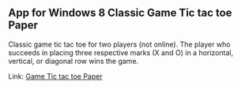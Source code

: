 ## App for Windows 8 Classic Game Tic tac toe Paper

Classic game tic tac toe for two players (not online). The player who succeeds in placing three respective marks (X and O) in a horizontal, vertical, or diagonal row wins the game.

Link: [Game Tic tac toe Paper](http://apps.microsoft.com/windows/en-us/app/579eab18-c473-4b81-8d20-c16c92ca95f3)